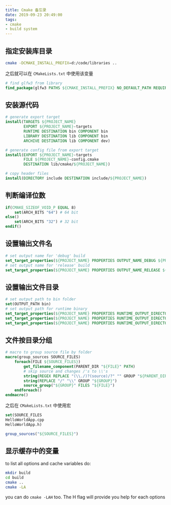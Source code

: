 ```yaml
---
title: Cmake 备忘录
date: 2019-09-23 20:49:00
tags:
- cmake
- build system
---
```


## 指定安装库目录

``` bash
cmake -DCMAKE_INSTALL_PREFIX=d:/code/libraries ..
```
之后就可以在 ` CMakeLists.txt ` 中使用该变量
``` cmake
# find glfw3 from library
find_package(glfw3 PATHS ${CMAKE_INSTALL_PREFIX} NO_DEFAULT_PATH REQUIRED)
```

## 安装源代码
``` cmake
# generate export target
install(TARGETS ${PROJECT_NAME}
        EXPORT ${PROJECT_NAME}-targets
        RUNTIME DESTINATION bin COMPONENT bin
        LIBRARY DESTINATION lib COMPONENT bin
        ARCHIVE DESTINATION lib COMPONENT dev)

# generate config file from export target
install(EXPORT ${PROJECT_NAME}-targets
        FILE ${PROJECT_NAME}-config.cmake
        DESTINATION lib/cmake/${PROJECT_NAME})

# copy header files
install(DIRECTORY include DESTINATION include/${PROJECT_NAME})
```

## 判断编译位数
``` cmake
if(CMAKE_SIZEOF_VOID_P EQUAL 8)
    set(ARCH_BITS "64") # 64 bit
else()
    set(ARCH_BITS "32") # 32 bit
endif()
```

## 设置输出文件名
``` cmake
# set output name for 'debug' build
set_target_properties(${PROJECT_NAME} PROPERTIES OUTPUT_NAME_DEBUG ${PROJECT_NAME}d)
# set output name for 'release' build
set_target_properties(${PROJECT_NAME} PROPERTIES OUTPUT_NAME_RELEASE ${PROJECT_NAME})
```

## 设置输出文件目录
``` cmake
# set output path to bin folder
set(OUTPUT_PATH bin)
# set output path for runtime binary
set_target_properties(${PROJECT_NAME} PROPERTIES RUNTIME_OUTPUT_DIRECTORY_DEBUG ${OUTPUT_PATH})
set_target_properties(${PROJECT_NAME} PROPERTIES RUNTIME_OUTPUT_DIRECTORY_RELEASE ${OUTPUT_PATH})
set_target_properties(${PROJECT_NAME} PROPERTIES RUNTIME_OUTPUT_DIRECTORY ${OUTPUT_PATH})
```

## 文件按目录分组
``` cmake
# macro to group source file by folder
macro(group_sources SOURCE_FILES)
    foreach(FILE ${SOURCE_FILES})
        get_filename_component(PARENT_DIR "${FILE}" PATH)
        # skip source and changes /'s to \\'s
        string(REGEX REPLACE "(\\./)?(source)/?" "" GROUP "${PARENT_DIR}")
        string(REPLACE "/" "\\" GROUP "${GROUP}")
        source_group("${GROUP}" FILES "${FILE}")
    endforeach()
endmacro()
```

之后在 ` CMakeLists.txt ` 中使用宏
``` cmake
set(SOURCE_FILES
HelloWorldApp.cpp
HelloWorldApp.h)

group_sources("${SOURCE_FILES}")
```

## 显示缓存中的变量
to list all options and cache variables do:
``` bash
mkdir build
cd build
cmake ..
cmake -LA
```

you can do ` cmake -LAH ` too. The H flag will provide you help for each options

